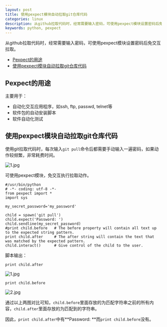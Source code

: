 ```yaml
---
layout: post
title: 使用pexpect模块自动拉取git仓库代码
categories: linux
description: 从github拉取代码时，经常需要输入密码，可使用pexpect模块设置密码后免交互拉取
keywords: python, pexpect
---
```


从github拉取代码时，经常需要输入密码，可使用pexpect模块设置密码后免交互拉取。

<!-- vim-markdown-toc GFM -->

* [Pexpect的用途](#pexpect的用途)
* [使用pexpect模块自动拉取git仓库代码](#使用pexpect模块自动拉取git仓库代码)

<!-- vim-markdown-toc -->

## Pexpect的用途

主要用于：

 - 自动化交互应用程序，如ssh, ftp, passwd, telnet等
 - 软件包的自动安装脚本
 - 软件自动化测试

## 使用pexpect模块自动拉取git仓库代码

使用git拉取代码时，每次输入`git pull`命令后都需要手动输入一遍密码，如果动作较频繁，非常耗费时间。

![1.jpg](https://i.loli.net/2018/05/15/5afaf3329b2b1.jpg)

可使用pexpect模块，免交互执行拉取动作。

```
#/usr/bin/python
# -*- coding: utf-8 -*-
from pexpect import *
import sys

my_secret_password='my_password'

child = spawn('git pull')
child.expect('Password: ')
child.sendline(my_secret_password)
#print child.before   # The before property will contain all text up to the expected string pattern. 
print child.after     # The after string will contain the text that was matched by the expected pattern. 
child.interact()      # Give control of the child to the user.
```

脚本输出：

`print child.after`

![1.jpg](https://i.loli.net/2018/05/15/5afaf6340dbcf.jpg)

`print child.before`

![2.jpg](https://i.loli.net/2018/05/15/5afaf6923b517.jpg)

通过以上两图对比可知，`child.before`里面存放的为匹配字符串之前的所有内容，`child.after`里面存放的为匹配到的字符串。

因此，`print child.after`中有**Password: **而`print child.before`没有。

